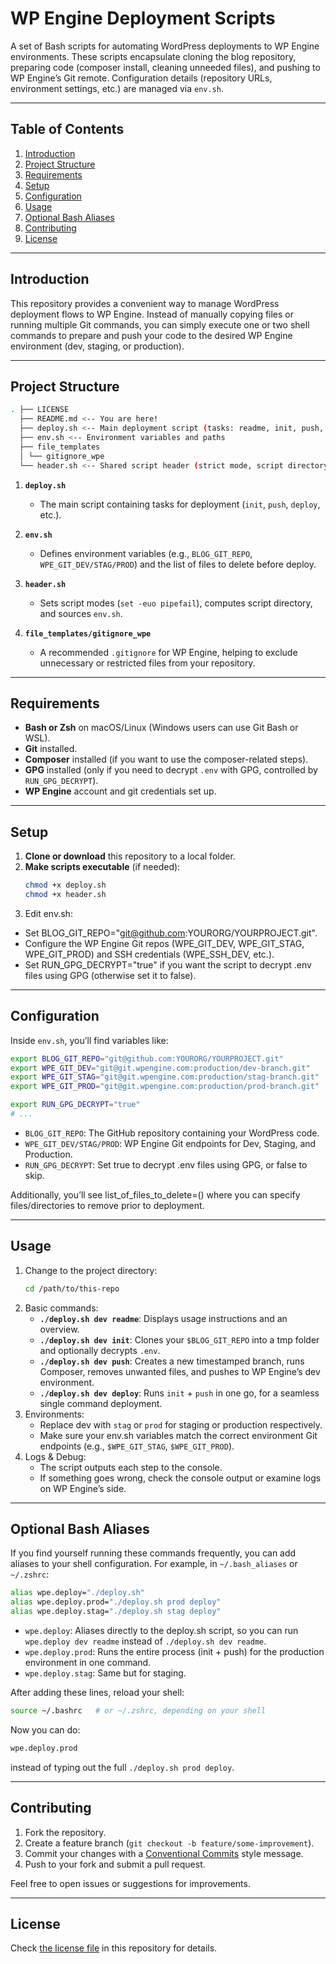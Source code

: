 # WP Engine Deployment Scripts

A set of Bash scripts for automating WordPress deployments to WP Engine environments. These scripts encapsulate cloning the blog repository, preparing code (composer install, cleaning unneeded files), and pushing to WP Engine’s Git remote. Configuration details (repository URLs, environment settings, etc.) are managed via `env.sh`.

---

## Table of Contents
1. [Introduction](#introduction)
2. [Project Structure](#project-structure)
3. [Requirements](#requirements)
4. [Setup](#setup)
5. [Configuration](#configuration)
6. [Usage](#usage)
7. [Optional Bash Aliases](#optional-bash-aliases)
8. [Contributing](#contributing)
9. [License](#license)

---

## Introduction

This repository provides a convenient way to manage WordPress deployment flows to WP Engine. Instead of manually copying files or running multiple Git commands, you can simply execute one or two shell commands to prepare and push your code to the desired WP Engine environment (dev, staging, or production).

---

## Project Structure

```bash
. ├── LICENSE 
  ├── README.md <-- You are here! 
  ├── deploy.sh <-- Main deployment script (tasks: readme, init, push, deploy) 
  ├── env.sh <-- Environment variables and paths 
  ├── file_templates 
  │ └── gitignore_wpe 
  └── header.sh <-- Shared script header (strict mode, script directory, env sourcing)
```


1. **`deploy.sh`**
    - The main script containing tasks for deployment (`init`, `push`, `deploy`, etc.).

2. **`env.sh`**
    - Defines environment variables (e.g., `BLOG_GIT_REPO`, `WPE_GIT_DEV/STAG/PROD`) and the list of files to delete before deploy.

3. **`header.sh`**
    - Sets script modes (`set -euo pipefail`), computes script directory, and sources `env.sh`.

4. **`file_templates/gitignore_wpe`**
    - A recommended `.gitignore` for WP Engine, helping to exclude unnecessary or restricted files from your repository.

---

## Requirements

- **Bash or Zsh** on macOS/Linux (Windows users can use Git Bash or WSL).
- **Git** installed.
- **Composer** installed (if you want to use the composer-related steps).
- **GPG** installed (only if you need to decrypt `.env` with GPG, controlled by `RUN_GPG_DECRYPT`).
- **WP Engine** account and git credentials set up.

---

## Setup

1. **Clone or download** this repository to a local folder.
2. **Make scripts executable** (if needed):
   ```bash
   chmod +x deploy.sh
   chmod +x header.sh
    ```
3. Edit env.sh:
  - Set BLOG_GIT_REPO="git@github.com:YOURORG/YOURPROJECT.git".
  - Configure the WP Engine Git repos (WPE_GIT_DEV, WPE_GIT_STAG, WPE_GIT_PROD) and SSH credentials (WPE_SSH_DEV, etc.).
  - Set RUN_GPG_DECRYPT="true" if you want the script to decrypt .env files using GPG (otherwise set it to false).

---

## Configuration

Inside `env.sh`, you’ll find variables like:

```bash
export BLOG_GIT_REPO="git@github.com:YOURORG/YOURPROJECT.git"
export WPE_GIT_DEV="git@git.wpengine.com:production/dev-branch.git"
export WPE_GIT_STAG="git@git.wpengine.com:production/stag-branch.git"
export WPE_GIT_PROD="git@git.wpengine.com:production/prod-branch.git"

export RUN_GPG_DECRYPT="true"
# ...
```

- `BLOG_GIT_REPO`: The GitHub repository containing your WordPress code.
- `WPE_GIT_DEV/STAG/PROD`: WP Engine Git endpoints for Dev, Staging, and Production.
- `RUN_GPG_DECRYPT`: Set true to decrypt .env files using GPG, or false to skip.

Additionally, you’ll see list_of_files_to_delete=() where you can specify files/directories to remove prior to deployment.

---

## Usage

1. Change to the project directory:
    ```bash
    cd /path/to/this-repo
    ```
2. Basic commands:
    - **`./deploy.sh dev readme`**: Displays usage instructions and an overview.
    - **`./deploy.sh dev init`**: Clones your `$BLOG_GIT_REPO` into a tmp folder and optionally decrypts `.env`.
    - **`./deploy.sh dev push`**: Creates a new timestamped branch, runs Composer, removes unwanted files, and pushes to WP Engine’s dev environment.
    - **`./deploy.sh dev deploy`**: Runs `init` + `push` in one go, for a seamless single command deployment.
3. Environments:
    - Replace dev with `stag` or `prod` for staging or production respectively.
    - Make sure your env.sh variables match the correct environment Git endpoints (e.g., `$WPE_GIT_STAG`, `$WPE_GIT_PROD`).
4. Logs & Debug:
    - The script outputs each step to the console.
    - If something goes wrong, check the console output or examine logs on WP Engine’s side.

---

## Optional Bash Aliases

If you find yourself running these commands frequently, you can add aliases to your shell configuration. For example, in `~/.bash_aliases` or `~/.zshrc`:

```bash
alias wpe.deploy="./deploy.sh"
alias wpe.deploy.prod="./deploy.sh prod deploy"
alias wpe.deploy.stag="./deploy.sh stag deploy"
```

- `wpe.deploy`: Aliases directly to the deploy.sh script, so you can run `wpe.deploy dev readme` instead of `./deploy.sh dev readme`.
- `wpe.deploy.prod`: Runs the entire process (init + push) for the production environment in one command.
- `wpe.deploy.stag`: Same but for staging.

After adding these lines, reload your shell:
```bash
source ~/.bashrc   # or ~/.zshrc, depending on your shell
```

Now you can do:
```bash
wpe.deploy.prod
```
instead of typing out the full `./deploy.sh prod deploy`.

---

## Contributing

1. Fork the repository.
2. Create a feature branch (`git checkout -b feature/some-improvement`).
3. Commit your changes with a [Conventional Commits](https://www.conventionalcommits.org/) style message.
4. Push to your fork and submit a pull request.

Feel free to open issues or suggestions for improvements.

---

## License

Check [the license file](LICENSE) in this repository for details.
